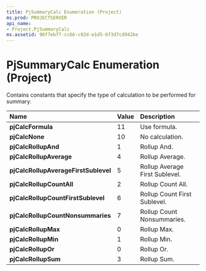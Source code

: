 ```yaml
---
title: PjSummaryCalc Enumeration (Project)
ms.prod: PROJECTSERVER
api_name:
- Project.PjSummaryCalc
ms.assetid: 90f7ebf7-cc66-c92d-e1d5-6f3d7cd942be
---
```



# PjSummaryCalc Enumeration (Project)

Contains constants that specify the type of calculation to be performed for summary.



|**Name**|**Value**|**Description**|
|:-----|:-----|:-----|
|**pjCalcFormula**|11|Use formula.|
|**pjCalcNone**|10|No calculation.|
|**pjCalcRollupAnd**|1|Rollup And.|
|**pjCalcRollupAverage**|4|Rollup Average.|
|**pjCalcRollupAverageFirstSublevel**|5|Rollup Average First Sublevel.|
|**pjCalcRollupCountAll**|2|Rollup Count All.|
|**pjCalcRollupCountFirstSublevel**|6|Rollup Count First Sublevel.|
|**pjCalcRollupCountNonsummaries**|7|Rollup Count Nonsummaries.|
|**pjCalcRollupMax**|0|Rollup Max.|
|**pjCalcRollupMin**|1|Rollup Min.|
|**pjCalcRollupOr**|0|Rollup Or.|
|**pjCalcRollupSum**|3|Rollup Sum.|


